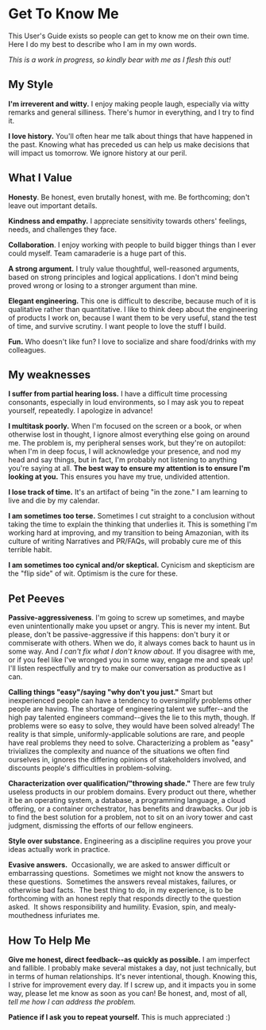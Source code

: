 # Get To Know Me

This User's Guide exists so people can get to know me on their own time.  Here I do my best to describe who I am in my own words.  

*This is a work in progress, so kindly bear with me as I flesh this out!*

## My Style

**I'm irreverent and witty.**  I enjoy making people laugh, especially via witty remarks and general silliness.  There's humor in everything, and I try to find it. 

**I love history.** You'll often hear me talk about things that have happened in the past.  Knowing what has preceded us can help us make decisions that will impact us tomorrow.  We ignore history at our peril.  

## What I Value

**Honesty**.  Be honest, even brutally honest, with me.  Be forthcoming; don't leave out important details.  

**Kindness and empathy.** I appreciate sensitivity towards others' feelings, needs, and challenges they face.

**Collaboration**.  I enjoy working with people to build bigger things than I ever could myself.  Team camaraderie is a huge part of this.

**A strong argument.**  I truly value thoughtful, well-reasoned arguments, based on strong principles and logical applications.  I don't mind being proved wrong or losing to a stronger argument than mine.

**Elegant engineering.** This one is difficult to describe, because much of it is qualitative rather than quantitative.  I like to think deep about the engineering of products I work on, because I want them to be very useful, stand the test of time, and survive scrutiny. I want people to love the stuff I build.

**Fun.** Who doesn't like fun?  I love to socialize and share food/drinks with my colleagues.

## My weaknesses

**I suffer from partial hearing loss.**  I have a difficult time processing consonants, especially in loud environments, so I may ask you to repeat yourself, repeatedly.  I apologize in advance!

**I multitask poorly.**  When I'm focused on the screen or a book, or when otherwise lost in thought, I ignore almost everything else going on around me.  The problem is, my peripheral senses work, but they're on autopilot: when I'm in deep focus, I will acknowledge your presence, and nod my head and say things, but in fact, I'm probably not listening to anything you're saying at all.  **The best way to ensure my attention is to ensure I'm looking at you.** This ensures you have my true, undivided attention.

**I lose track of time.**  It's an artifact of being "in the zone."  I am learning to live and die by my calendar.

**I am sometimes too terse.**  Sometimes I cut straight to a conclusion without taking the time to explain the thinking that underlies it.  This is something I'm working hard at improving, and my transition to being Amazonian, with its culture of writing Narratives and PR/FAQs, will probably cure me of this terrible habit.

**I am sometimes too cynical and/or skeptical.**  Cynicism and skepticism are the "flip side" of wit.  Optimism is the cure for these.

## Pet Peeves

**Passive-aggressiveness**.  I'm going to screw up sometimes, and maybe even unintentionally make you upset or angry.  This is never my intent. But please, don't be passive-aggressive if this happens: don't bury it or commiserate with others.  When we do, it always comes back to haunt us in some way.  And *I can't fix what I don't know about.*  If you disagree with me, or if you feel like I've wronged you in some way, engage me and speak up!  I'll listen respectfully and try to make our conversation as productive as I can.

**Calling things "easy"/saying "why don't you just."**  Smart but inexperienced people can have a tendency to oversimplify problems other people are having.  The shortage of engineering talent we suffer--and the high pay talented engineers command--gives the lie to this myth, though.  If problems were so easy to solve, they would have been solved already! The reality is that simple, uniformly-applicable solutions are rare, and people have real problems they need to solve.  Characterizing a problem as "easy" trivializes the complexity and nuance of the situations we often find ourselves in, ignores the differing opinions of stakeholders involved, and discounts people's difficulties in problem-solving.  

**Characterization over qualification/"throwing shade."**  There are few truly useless products in our problem domains.  Every product out there, whether it be an operating system, a database, a programming language, a cloud offering, or a container orchestrator, has benefits and drawbacks.  Our job is to find the best solution for a problem, not to sit on an ivory tower and cast judgment, dismissing the efforts of our fellow engineers.

**Style over substance.**  Engineering as a discipline requires you prove your ideas actually work in practice.  

**Evasive answers.**  Occasionally, we are asked to answer difficult or embarrassing questions.  Sometimes we might not know the answers to these questions.  Sometimes the answers reveal mistakes, failures, or otherwise bad facts.  The best thing to do, in my experience, is to be forthcoming with an honest reply that responds directly to the question asked.  It shows responsibility and humility. Evasion, spin, and mealy-mouthedness infuriates me.

## How To Help Me

**Give me honest, direct feedback--as quickly as possible.**  I am imperfect and fallible.  I probably make several mistakes a day, not just technically, but in terms of human relationships.  It's never intentional, though. Knowing this, I strive for improvement every day.  If I screw up, and it impacts you in some way, please let me know as soon as you can!  Be honest, and, most of all, *tell me how I can address the problem.*

**Patience if I ask you to repeat yourself.**  This is much appreciated :)
